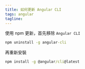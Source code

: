 ```yaml
---
title: 如何更新 Angular CLI
tags: angular
tagline: 
---
```


使用 npm 更新，首先移除 `Angular CLI`

```cmd
npm uninstall -g angular-cli
```

再重新安裝

```cmd
npm install -g @angular/cli@latest
```
